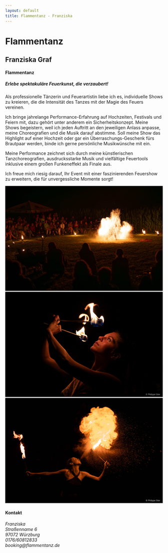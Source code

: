 ```yaml
---
layout: default
title: Flammentanz - Franziska
---
```


<div class="first-slide one-box">
    <h1 class="title">Flammentanz</h1>
    <h2 class="name">Franziska Graf</h2>
</div>

<div class="second-slide one-box">
    <div class="left">
        <h4>Flammentanz</h4>
        <h5>Erlebe spektakuläre Feuerkunst, die verzaubert!</h5>
        <p class="text">
            Als professionelle Tänzerin und Feuerartistin liebe ich es, individuelle Shows zu kreieren, die die
            Intensität des Tanzes mit der Magie des Feuers vereinen.
        </p>
        <p class="text">
            Ich bringe jahrelange Performance-Erfahrung auf Hochzeiten, Festivals und Feiern mit, dazu gehört unter
            anderem ein Sicherheitskonzept.
            Meine Shows begeistern, weil ich jeden Auftritt an den jeweiligen Anlass anpasse, meine Choreografien
            und die Musik darauf abstimme. Soll meine Show das Highlight auf einer Hochzeit oder gar ein
            Überraschungs-Geschenk fürs Brautpaar werden, binde ich gerne persönliche Musikwünsche mit ein.
        </p>
        <p class="text">
            Meine Performance zeichnet sich durch meine künstlerischen Tanzchoreografien, ausdrucksstarke Musik und
            vielfältige Feuertools inklusive einem großen Funkeneffekt als Finale aus.
        </p>
        <p class="text">
            Ich freue mich riesig darauf, Ihr Event mit einer faszinierenden Feuershow zu erweitern, die für
            unvergessliche Momente sorgt!
        </p>
    </div>
    <div class="right">
        <img src="images/feuershow6.jpeg" loading="lazy" alt="Feuershow 1"/>
        <img src="images/feuershow3.jpeg" loading="lazy" alt="Feuershow 2"/>
        <img src="images/2G4A0024_edited.jpg" loading="lazy" alt="Feuershow 2"/>
    </div>
</div>

<div class="third-slide">
    <h4>Kontakt</h4>
    <em>Franziska <br/>
        Straßenname 6<br/>
        97072 Würzburg<br/>
        0176/60812833<br/>
        booking@flammentanz.de
    </em>
</div>

